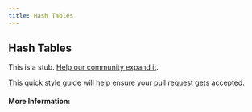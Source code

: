```yaml
---
title: Hash Tables
---
```


## Hash Tables

This is a stub. [Help our community expand it](https://github.com/freeCodeCamp/guide-articles/tree/master/articles/Computer-Science/Data-Structures/Hash-Tables/index.md).

[This quick style guide will help ensure your pull request gets accepted](https://github.com/freeCodeCamp/guide-articles/blob/master/README.md).

<!-- The article goes here, in GitHub-flavored Markdown. Feel free to add YouTube videos, images, and CodePen/JSBin embeds  -->

#### More Information:
<!-- Please add any articles you think might be helpful to read before writing the article -->


